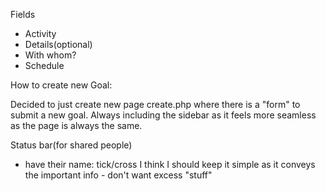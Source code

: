 Fields
- Activity
- Details(optional)
- With whom?
- Schedule

How to create new Goal:

Decided to just create new page create.php where there is a "form" to submit a new goal. Always including the sidebar as it feels more seamless as the page is always the same.

Status bar(for shared people)

- have their name:  tick/cross
I think I should keep it simple as it conveys the important info - don't want excess "stuff"

